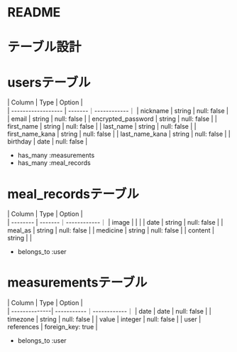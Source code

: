# README

# テーブル設計

# usersテーブル

| Column             | Type   | Option      |  
| ------------------ | -------｜------------｜
| nickname           | string | null: false |
| email              | string | null: false |
| encrypted_password | string | null: false |
| first_name         | string | null: false |
| last_name          | string | null: false |
| first_name_kana    | string | null: false |
| last_name_kana     | string | null: false |
| birthday           | date   | null: false |

- has_many :measurements
- has_many :meal_records


# meal_recordsテーブル

| Column   | Type   | Option      |  
| -------- | -------｜------------｜
| image    |        |             |
| date     | string | null: false |
| meal_as  | string | null: false |
| medicine | string | null: false |
| content  | string |             |

- belongs_to :user


# measurementsテーブル

| Column        | Type       | Option      |  
| --------------| -----------｜------------｜
| date          | date       | null: false |
| timezone      | string     | null: false |
| value         | integer    | null: false |
| user          | references | foreign_key: true |

- belongs_to :user
